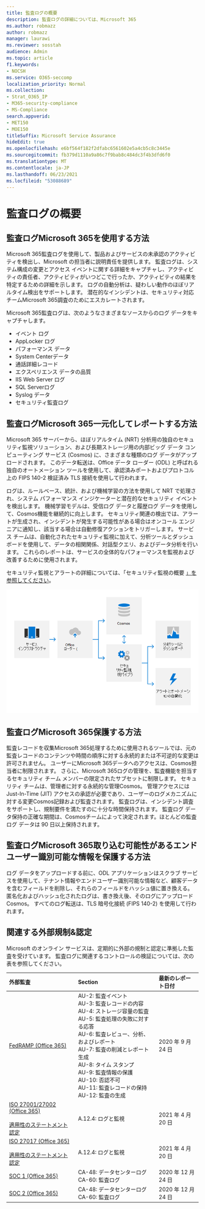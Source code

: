 ```yaml
---
title: 監査ログの概要
description: 監査ログの詳細については、Microsoft 365
ms.author: robmazz
author: robmazz
manager: laurawi
ms.reviewer: sosstah
audience: Admin
ms.topic: article
f1.keywords:
- NOCSH
ms.service: O365-seccomp
localization_priority: Normal
ms.collection:
- Strat_O365_IP
- M365-security-compliance
- MS-Compliance
search.appverid:
- MET150
- MOE150
titleSuffix: Microsoft Service Assurance
hideEdit: true
ms.openlocfilehash: e6bf564f182f2dfabc6561602e5a4cb5c8c3445e
ms.sourcegitcommit: fb379d1110a9a86c7f9bab8c484dc3f4b3dfd6f0
ms.translationtype: MT
ms.contentlocale: ja-JP
ms.lasthandoff: 06/23/2021
ms.locfileid: "53088689"
---
```

# <a name="audit-logging-overview"></a>監査ログの概要

## <a name="how-does-microsoft-365-employ-audit-logging"></a>監査ログMicrosoft 365を使用する方法

Microsoft 365監査ログを使用して、製品およびサービスの未承認のアクティビティを検出し、Microsoft の担当者に説明責任を提供します。 監査ログは、システム構成の変更とアクセス イベントに関する詳細をキャプチャし、アクティビティの責任者、アクティビティがいつどこで行ったか、アクティビティの結果を特定するための詳細を示します。 ログの自動分析は、疑わしい動作のほぼリアルタイム検出をサポートします。 潜在的なインシデントは、セキュリティ対応チームMicrosoft 365調査のためにエスカレートされます。

Microsoft 365監査ログは、次のようなさまざまなソースからのログ データをキャプチャします。

- イベント ログ
- AppLocker ログ
- パフォーマンス データ
- System Centerデータ
- 通話詳細レコード
- エクスペリエンス データの品質
- IIS Web Server ログ
- SQL Serverログ
- Syslog データ
- セキュリティ監査ログ

## <a name="how-does-microsoft-365-centralize-and-report-on-audit-logs"></a>監査ログMicrosoft 365一元化してレポートする方法

Microsoft 365 サーバーから、ほぼリアルタイム (NRT) 分析用の独自のセキュリティ監視ソリューション、および長期ストレージ用の内部ビッグ データ コンピューティング サービス (Cosmos) に、さまざまな種類のログ データがアップロードされます。 このデータ転送は、Office データ ローダー (ODL) と呼ばれる独自のオートメーション ツールを使用して、承認済みポートおよびプロトコル上の FIPS 140-2 検証済み TLS 接続を使用して行われます。

ログは、ルールベース、統計、および機械学習の方法を使用して NRT で処理され、システム パフォーマンス インジケーターと潜在的なセキュリティ イベントを検出します。 機械学習モデルは、受信ログ データと履歴ログ データを使用して、Cosmos機能を継続的に向上します。 セキュリティ関連の検出では、アラートが生成され、インシデントが発生する可能性がある場合はオンコール エンジニアに通知し、該当する場合は自動修復アクションをトリガーします。 サービス チームは、自動化されたセキュリティ監視に加えて、分析ツールとダッシュボードを使用して、データの相関関係、対話型クエリ、およびデータ分析を行います。 これらのレポートは、サービスの全体的なパフォーマンスを監視および改善するために使用されます。

セキュリティ監視とアラートの詳細については、「セキュリティ監視の概要 [」を参照してください](assurance-security-monitoring.md)。

![監査データ フロー](../media/assurance-audit-data-flow.png)

## <a name="how-does-microsoft-365-protect-audit-logs"></a>監査ログMicrosoft 365保護する方法

監査レコードを収集Microsoft 365処理するために使用されるツールでは、元の監査レコードのコンテンツや時間の順序に対する永続的または不可逆的な変更は許可されません。 ユーザーにMicrosoft 365データへのアクセスは、Cosmos担当者に制限されます。 さらに、Microsoft 365ログの管理を、監査機能を担当するセキュリティ チーム メンバーの限定されたサブセットに制限します。 セキュリティ チームは、管理者に対する永続的な管理Cosmos。 管理アクセスには Just-In-Time (JIT) アクセスの承認が必要であり、ユーザーのログメカニズムに対する変更Cosmos記録および監査されます。 監査ログは、インシデント調査をサポートし、規制要件を満たすのに十分な時間保持されます。 監査ログ データ保持の正確な期間は、Cosmosチームによって決定されます。ほとんどの監査ログ データは 90 日以上保持されます。

## <a name="how-does-microsoft-365-protect-end-user-identifiable-information-that-may-be-captured-in-audit-logs"></a>監査ログMicrosoft 365取り込む可能性があるエンド ユーザー識別可能な情報を保護する方法

ログ データをアップロードする前に、ODL アプリケーションはスクラブ サービスを使用して、テナント情報やエンドユーザー識別可能な情報など、顧客データを含むフィールドを削除し、それらのフィールドをハッシュ値に置き換える。 匿名化およびハッシュ化されたログは、書き換え後、そのログにアップロードCosmos。 すべてのログ転送は、TLS 暗号化接続 (FIPS 140-2) を使用して行われます。

## <a name="related-external-regulations--certifications"></a>関連する外部規制&認定

Microsoft のオンライン サービスは、定期的に外部の規制と認定に準拠した監査を受けています。 監査ログに関連するコントロールの検証については、次の表を参照してください。

| **外部監査** | **Section** | **最新のレポート日付** |
|:--------------------|:------------|:-----------------------|
| [FedRAMP (Office 365)](https://compliance.microsoft.com/compliancemanager) | AU-2: 監査イベント <br> AU-3: 監査レコードの内容 <br> AU-4: ストレージ容量の監査 <br> AU-5: 監査処理の失敗に対する応答 <br> AU-6: 監査レビュー、分析、およびレポート <br> AU-7: 監査の削減とレポート生成 <br> AU-8: タイム スタンプ <br> AU-9: 監査情報の保護  <br> AU-10: 否認不可 <br> AU-11: 監査レコードの保持 <br> AU-12: 監査の生成  | 2020 年 9 月 24 日 | 
| [ISO 27001/27002 (Office 365)](https://servicetrust.microsoft.com/ViewPage/MSComplianceGuideV3?command=Download&downloadType=Document&downloadId=8d625374-4f2d-49f8-9d37-a4281ba98222&tab=7027ead0-3d6b-11e9-b9e1-290b1eb4cdeb&docTab=7027ead0-3d6b-11e9-b9e1-290b1eb4cdeb_ISO_Reports) <br><br> [適用性のステートメント](https://servicetrust.microsoft.com/ViewPage/MSComplianceGuideV3?command=Download&downloadType=Document&downloadId=c0df4ce8-c77e-4183-84eb-c8688470d8b1&tab=7027ead0-3d6b-11e9-b9e1-290b1eb4cdeb&docTab=7027ead0-3d6b-11e9-b9e1-290b1eb4cdeb_ISO_Reports) <br> [認定](https://servicetrust.microsoft.com/ViewPage/MSComplianceGuideV3?command=Download&downloadType=Document&downloadId=1e84a14a-2468-45ac-9412-5e53250d57ec&tab=7027ead0-3d6b-11e9-b9e1-290b1eb4cdeb&docTab=7027ead0-3d6b-11e9-b9e1-290b1eb4cdeb_ISO_Reports) | A.12.4: ログと監視 | 2021 年 4 月 20 日 |
| [ISO 27017 (Office 365)](https://servicetrust.microsoft.com/ViewPage/MSComplianceGuideV3?command=Download&downloadType=Document&downloadId=8d625374-4f2d-49f8-9d37-a4281ba98222&tab=7027ead0-3d6b-11e9-b9e1-290b1eb4cdeb&docTab=7027ead0-3d6b-11e9-b9e1-290b1eb4cdeb_ISO_Reports) <br><br> [適用性のステートメント](https://servicetrust.microsoft.com/ViewPage/MSComplianceGuideV3?command=Download&downloadType=Document&downloadId=c0df4ce8-c77e-4183-84eb-c8688470d8b1&tab=7027ead0-3d6b-11e9-b9e1-290b1eb4cdeb&docTab=7027ead0-3d6b-11e9-b9e1-290b1eb4cdeb_ISO_Reports) <br> [認定](https://servicetrust.microsoft.com/ViewPage/MSComplianceGuideV3?command=Download&downloadType=Document&downloadId=70de0999-5451-43a3-9ef4-761e8fbfb1a3&tab=7027ead0-3d6b-11e9-b9e1-290b1eb4cdeb&docTab=7027ead0-3d6b-11e9-b9e1-290b1eb4cdeb_ISO_Reports) | A.12.4: ログと監視 | 2021 年 4 月 20 日 |
| [SOC 1 (Office 365)](https://servicetrust.microsoft.com/ViewPage/MSComplianceGuideV3?command=Download&downloadType=Document&downloadId=90df3f9c-3aaf-4dbf-99d0-ca9f2991721b&tab=7027ead0-3d6b-11e9-b9e1-290b1eb4cdeb&docTab=7027ead0-3d6b-11e9-b9e1-290b1eb4cdeb_SOC_%2F_SSAE_16_Reports) | CA-48: データセンターログ <br> CA-60: 監査ログ | 2020 年 12 月 24 日 |
| [SOC 2 (Office 365)](https://servicetrust.microsoft.com/ViewPage/MSComplianceGuideV3?command=Download&downloadType=Document&downloadId=a73c1738-7892-42b7-acd3-87b6371c53f6&tab=7027ead0-3d6b-11e9-b9e1-290b1eb4cdeb&docTab=7027ead0-3d6b-11e9-b9e1-290b1eb4cdeb_SOC_%2F_SSAE_16_Reports) | CA-48: データセンターログ <br> CA-60: 監査ログ | 2020 年 12 月 24 日|